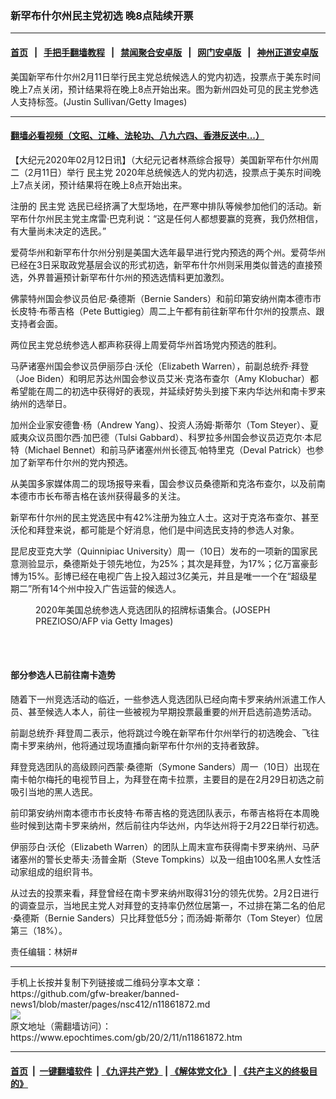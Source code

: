 ### 新罕布什尔州民主党初选 晚8点陆续开票
------------------------

#### [首页](https://github.com/gfw-breaker/banned-news1/blob/master/README.md) &nbsp;&nbsp;|&nbsp;&nbsp; [手把手翻墙教程](https://github.com/gfw-breaker/guides/wiki) &nbsp;&nbsp;|&nbsp;&nbsp; [禁闻聚合安卓版](https://github.com/gfw-breaker/bn-android) &nbsp;&nbsp;|&nbsp;&nbsp; [网门安卓版](https://github.com/oGate2/oGate) &nbsp;&nbsp;|&nbsp;&nbsp; [神州正道安卓版](https://github.com/SzzdOgate/update) 



<div><img alt="" class="aligncenter wp-post-image" src="https://i.epochtimes.com/assets/uploads/2020/02/GettyImages-1204339784-600x400.jpg"/>
<div class="red16 caption">
 美国新罕布什尔州2月11日举行民主党总统候选人的党内初选，投票点于美东时间晚上7点关闭，预计结果将在晚上8点开始出来。图为新州四处可见的民主党参选人支持标签。(Justin Sullivan/Getty Images)
</div>
</div><hr/>

#### [翻墙必看视频（文昭、江峰、法轮功、八九六四、香港反送中...）](http://167.172.214.107/home.html)

<div><p>
 【大纪元2020年02月12日讯】（大纪元记者林燕综合报导）美国新罕布什尔州周二（2月11日）举行
 <ok href="https://www.epochtimes.com/gb/tag/%E6%B0%91%E4%B8%BB%E5%85%9A.html">
  民主党
 </ok>
 2020年总统候选人的党内初选，投票点于美东时间晚上7点关闭，预计结果将在晚上8点开始出来。
</p>
<p>
 注册的
 <ok href="https://www.epochtimes.com/gb/tag/%E6%B0%91%E4%B8%BB%E5%85%9A.html">
  民主党
 </ok>
 选民已经挤满了大型场地，在严寒中排队等候参加他们的活动。新罕布什尔州民主党主席雷·巴克利说：“这是任何人都想要赢的竞赛，我仍然相信，有大量尚未决定的选民。”
</p>
<p>
 爱荷华州和新罕布什尔州分别是美国大选年最早进行党内预选的两个州。爱荷华州已经在3日采取政党基层会议的形式初选，新罕布什尔州则采用类似普选的直接预选，外界普遍预计新罕布什尓州的预选选情料更加激烈。
</p>
<p>
 佛蒙特州国会参议员伯尼·桑德斯（Bernie Sanders）和前印第安纳州南本德市市长皮特·布蒂吉格（Pete Buttigieg）周二上午都有前往新罕布什尔州的投票点、跟支持者会面。
</p>
<p>
 两位民主党总统参选人都声称获得上周爱荷华州首场党内预选的胜利。
</p>
<p>
 马萨诸塞州国会参议员伊丽莎白·沃伦（Elizabeth Warren），前副总统乔·拜登（Joe Biden）和明尼苏达州国会参议员艾米·克洛布查尔（Amy Klobuchar）都希望能在周二的初选中获得好的表现，并延续好势头到接下来内华达州和南卡罗来纳州的选举日。
</p>
<p>
 加州企业家安德鲁·杨（Andrew Yang）、投资人汤姆·斯蒂尔（Tom Steyer）、夏威夷众议员图尔西·加巴德（Tulsi Gabbard）、科罗拉多州国会参议员迈克尔·本尼特（Michael Bennet）和前马萨诸塞州州长德瓦·帕特里克（Deval Patrick）也参加了新罕布什尔州的党内预选。
</p>
<p>
 从美国多家媒体周二的现场报导来看，国会参议员桑德斯和克洛布查尔，以及前南本德市市长布蒂吉格在该州获得最多的关注。
</p>
<p>
 新罕布什尔州的民主党选民中有42%注册为独立人士。这对于克洛布查尔、甚至沃伦和拜登来说，都可能是个好消息，他们是中间选民支持的参选人对象。
</p>
<p>
 昆尼皮亚克大学（Quinnipiac University）周一（10日）发布的一项新的国家民意测验显示，桑德斯处于领先地位，为25%；其次是拜登，为17%；亿万富豪彭博为15%。彭博已经在电视广告上投入超过3亿美元，并且是唯一一个在“超级星期二”所有14个州中投入广告运营的候选人。
</p>
<figure class="wp-caption aligncenter" id="attachment_11861933" style="width: 450px">
 <ok href="http://i.epochtimes.com/assets/uploads/2020/02/GettyImages-1198456456.jpg">
  <img alt="" class="size-medium wp-image-11861933" src="http://i.epochtimes.com/assets/uploads/2020/02/GettyImages-1198456456-450x299.jpg"/>
 </ok>
 <br/><figcaption class="wp-caption-text">
  2020年美国总统参选人竞选团队的招牌标语集合。(JOSEPH PREZIOSO/AFP via Getty Images)
 </figcaption><br/>
</figure><br/>
<h4>
 部分参选人已前往南卡造势
</h4>
<p>
 随着下一州竞选活动的临近，一些参选人竞选团队已经向南卡罗来纳州派遣工作人员、甚至候选人本人，前往一些被视为早期投票最重要的州开启选前造势活动。
</p>
<p>
 前副总统乔·拜登周二表示，他将跳过今晚在新罕布什尔州举行的初选晚会、飞往南卡罗来纳州，他将通过现场直播向新罕布什尔州的支持者致辞。
</p>
<p>
 拜登竞选团队的高级顾问西蒙·桑德斯（Symone Sanders）周一（10日）出现在南卡帕尔梅托的电视节目上，为拜登在南卡拉票，主要目的是在2月29日初选之前吸引当地的黑人选民。
</p>
<p>
 前印第安纳州南本德市市长皮特·布蒂吉格的竞选团队表示，布蒂吉格将在本周晚些时候到达南卡罗来纳州，然后前往内华达州，内华达州将于2月22日举行初选。
</p>
<p>
 伊丽莎白·沃伦（Elizabeth Warren）的团队上周末宣布获得南卡罗来纳州、马萨诸塞州的警长史蒂夫·汤普金斯（Steve Tompkins）以及一组由100名黑人女性活动家组成的组织背书。
</p>
<p>
 从过去的投票来看，拜登曾经在南卡罗来纳州取得31分的领先优势。2月2日进行的调查显示，当地民主党人对拜登的支持率仍然位居第一，不过排在第二名的伯尼·桑德斯（Bernie Sanders）只比拜登低5分；而汤姆·斯蒂尔（Tom Steyer）位居第三（18%）。
</p>
<p>
 责任编辑：林妍#
</p>
</div>
<hr/>
手机上长按并复制下列链接或二维码分享本文章：<br/>
https://github.com/gfw-breaker/banned-news1/blob/master/pages/nsc412/n11861872.md <br/>
<a href='https://github.com/gfw-breaker/banned-news1/blob/master/pages/nsc412/n11861872.md'><img src='https://github.com/gfw-breaker/banned-news1/blob/master/pages/nsc412/n11861872.md.png'/></a> <br/>
原文地址（需翻墙访问）：https://www.epochtimes.com/gb/20/2/11/n11861872.htm


------------------------
#### [首页](https://github.com/gfw-breaker/banned-news1/blob/master/README.md) &nbsp;|&nbsp; [一键翻墙软件](https://github.com/gfw-breaker/nogfw/blob/master/README.md) &nbsp;| [《九评共产党》](https://github.com/gfw-breaker/9ping.md/blob/master/README.md#九评之一评共产党是什么) | [《解体党文化》](https://github.com/gfw-breaker/jtdwh.md/blob/master/README.md) | [《共产主义的终极目的》](https://github.com/gfw-breaker/gczydzjmd.md/blob/master/README.md)


<img src='http://gfw-breaker.win/banned-news/pages/nsc412/n11861872.md' width='0px' height='0px'/>